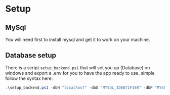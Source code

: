 # Setup

## MySql

You will need first to install mysql and get it to work on your machine.

## Database setup

There is a script `setup_backend.ps1` that will set you up (Database) on windows and export a .env for you to have the app ready to use, simple follow the syntax here:
```ps1
.\setup_backend.ps1 -dbH "localhost" -dbU "MYSQL_IDENTIFIER" -dbP "MYSQL_PASSWORD"
```